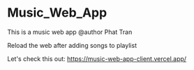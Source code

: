# Music_Web_App
This is a music web app
@author Phat Tran

Reload the web after adding songs to playlist

Let's check this out: https://music-web-app-client.vercel.app/
